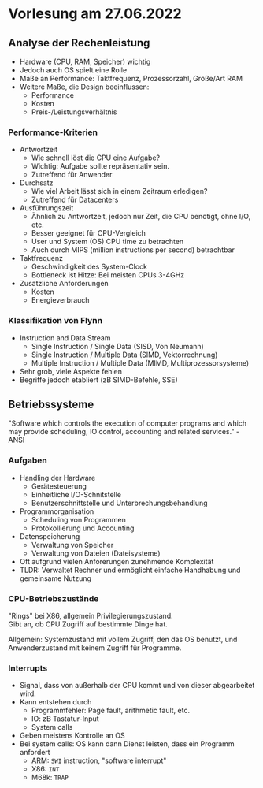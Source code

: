 # Vorlesung am 27.06.2022
## Analyse der Rechenleistung
- Hardware (CPU, RAM, Speicher) wichtig
- Jedoch auch OS spielt eine Rolle
- Maße an Performance: Taktfrequenz, Prozessorzahl, Größe/Art RAM
- Weitere Maße, die Design beeinflussen:
    - Performance
    - Kosten
    - Preis-/Leistungsverhältnis

### Performance-Kriterien
- Antwortzeit
    - Wie schnell löst die CPU eine Aufgabe?
    - Wichtig: Aufgabe sollte repräsentativ sein.
    - Zutreffend für Anwender
- Durchsatz
    - Wie viel Arbeit lässt sich in einem Zeitraum erledigen?
    - Zutreffend für Datacenters
- Ausführungszeit
    - Ähnlich zu Antwortzeit, jedoch nur Zeit, die CPU benötigt, ohne I/O, etc.
    - Besser geeignet für CPU-Vergleich
    - User und System (OS) CPU time zu betrachten
    - Auch durch MIPS (million instructions per second) betrachtbar
- Taktfrequenz
    - Geschwindigkeit des System-Clock
    - Bottleneck ist Hitze: Bei meisten CPUs 3-4GHz
- Zusätzliche Anforderungen
    - Kosten
    - Energieverbrauch

### Klassifikation von Flynn
- Instruction and Data Stream
    - Single Instruction / Single Data (SISD, Von Neumann)
    - Single Instruction / Multiple Data (SIMD, Vektorrechnung)
    - Multiple Instruction / Multiple Data (MIMD, Multiprozessorsysteme)
- Sehr grob, viele Aspekte fehlen
- Begriffe jedoch etabliert (zB SIMD-Befehle, SSE)


## Betriebssysteme
"Software which controls the execution of computer programs and which may provide
scheduling, IO control, accounting and related services." - ANSI

### Aufgaben
- Handling der Hardware
    - Gerätesteuerung
    - Einheitliche I/O-Schnitstelle
    - Benutzerschnittstelle und Unterbrechungsbehandlung
- Programmorganisation
    - Scheduling von Programmen
    - Protokollierung und Accounting
- Datenspeicherung
    - Verwaltung von Speicher
    - Verwaltung von Dateien (Dateisysteme)
- Oft aufgrund vielen Anforerungen zunehmende Komplexität
- TLDR: Verwaltet Rechner und ermöglicht einfache Handhabung und gemeinsame Nutzung

### CPU-Betriebszustände
"Rings" bei X86, allgemein Privilegierungszustand.  
Gibt an, ob CPU Zugriff auf bestimmte Dinge hat.

Allgemein: Systemzustand mit vollem Zugriff, den das OS benutzt,
und Anwenderzustand mit keinem Zugriff für Programme.

### Interrupts
- Signal, dass von außerhalb der CPU kommt und von dieser abgearbeitet wird.
- Kann entstehen durch
    - Programmfehler: Page fault, arithmetic fault, etc.
    - IO: zB Tastatur-Input
    - System calls
- Geben meistens Kontrolle an OS
- Bei system calls: OS kann dann Dienst leisten, dass ein Programm anfordert
    - ARM: `SWI` instruction, "software interrupt"
    - X86: `INT`
    - M68k: `TRAP`
